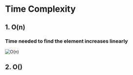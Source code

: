 # Time Complexity

## 1. O(n)

### Time needed to find the element increases linearly 

![O(n)](https://user-images.githubusercontent.com/71340325/188761814-6c4707a9-3e74-4976-b627-a0f81308eab4.jpg)


## 2. O()
